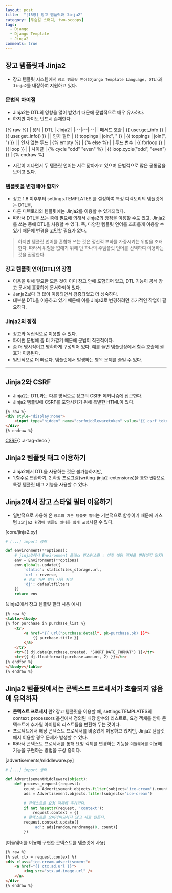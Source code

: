 ```yaml
---
layout: post
title:  "[15장] 장고 템플릿과 Jinja2"
category: [두숟갈 스터디, two-scoops]
tags:
  - Django
  - Django Template
  - Jinja2
comments: true
---
```


## 장고 템플릿과 Jinja2
- 장고 템플릿 시스템에서 `장고 템플릿 언어(Django Template Language, DTL)`과 `Jinja2`를 내장하여 지원하고 있다.

### 문법적 차이점
- Jinja2는 DTL의 영향을 많이 받았기 때문에 문법적으로 매우 유사하다.
- 하지만 차이도 반드시 존재한다.

{% raw %}
| 용례 | DTL | Jinja2 |
|:--|:--|:--|
| 메서드 호출 | {{ user.get_info }} | {{ user.get_info() }} |
| 인자 필터 | {{ toppings \| join:", " }} | {{ toppings \| join(", ") }} |
| 인자 없는 루프 | {% empty %} | {% else %} |
| 루프 변수 | {{ forloop }} | {{ loop }} |
| 사이클 | {% cycle "odd" "even" %} | {{ loop.cycle("odd", "even") }} |
{% endraw %}

- 시간이 지나면서 두 템플릿 언어는 서로 닮아가고 있으며 문법적으로 많은 공통점을 보이고 있다. 

### 템플릿을 변경해야 할까?
- 장고 1.8 이후부터 settings.TEMPLATES 를 설정하여 특정 디렉토리의 템플릿에는 DTL을,
- 다른 디렉토리의 템플릿에는 Jinja2를 이용할 수 있게되었다.
- 따라서 DTL을 쓰는 중에 필요에 의해서 Jinja2의 장점을 이용할 수도 있고, Jinja2를 쓰는 중에 DTL을 사용할 수 있다. 즉, 다양한 템플릿 언어를 조화롭게 이용할 수 있기 때문에 변경을 고민할 필요가 없다.

> 하지만 템플릿 언어를 혼합해 쓰는 것은 정신적 부하를 가중시키는 위험을 초래한다. 따라서 위험을 없애기 위해 단 하나의 주템플릿 언어를 선택하여 이용하는 것을 권장한다. 

### 장고 템플릿 언어(DTL)의 장점
- 이용을 위해 필요한 모든 것이 이미 장고 안에 포함되어 있고, DTL 기능이 공식 장고 문서에 훌륭하게 문서화되어 있다.
- Janja2보다 더 많이 이용되면서 검증되었고 더 성숙하다.
- 대부분 DTL을 이용하고 있기 때문에 이를 Jinja2로 변경하려면 추가적인 작업이 필요하다.

### Jinja2의 장점
- 장고와 독립적으로 이용할 수 있다.
- 파이썬 문법에 좀 더 가깝기 때문에 문법이 직관적이다.
- 좀 더 명시적이고 명확하게 구성되어 있다. 예를 들면 템플릿상에서 함수 호출에 괄호가 이용된다.
- 일반적으로 더 빠르다. 템플릿에서 발생하는 병목 문제를 줄일 수 있다.

---

## Jinja2와 CSRF
- Jinja2는 DTL과는 다른 방식으로 장고의 CSRF 메커니즘에 접근한다.
- Jinja2 템플릿에 CSRF를 포함시키기 위해 특별한 HTML이 있다.

```html
{% raw %}
<div style="display:none">
	<input type="hidden" name="csrfmiddlewaretoken" value="{{ csrf_token }}">
</div>
{% endraw %}
```

[CSRF]({{site.url}}){: .a-tag-deco }

## Jinja2 템플릿 태그 이용하기
- Jinja2에서 DTL을 사용하는 것은 불가능하지만, 
- 1.함수로 변환하기, 2.확장 프로그램(writing-jinja2-extensions)을 통한 `변환`으로 특정 템플릿 태그 기능을 사용할 수 있다.


## Jinja2에서 장고 스타일 필터 이용하기
- 일반적으로 사용해 온 `장고의 기본 템플릿 필터`는 기본적으로 함수이기 때문에 커스텀 `Jinja2 환경에 템플릿 필터를 쉽게 포함`시킬 수 있다.

[core/jinja2.py]

```python
# [...] import 생략

def environment(**options):
	# jinja2에서 Environment 클래스 인스턴스화 : 이후 해당 객체를 변형하지 말자!
	env = Environment(**options)
	env.globals.update({
		'static': staticfiles_storage.url,
		'url': reverse,
		# 장고 기본 필터 사용 지정
		'dj': defaultfilters
	})
	return env
```

[Jinja2에서 장고 템플릿 필터 사용 예시]

```html
{% raw %}
<table><tbody>
{% for purchase in purchase_list %}
	<tr>
		<a href="{{ url("purchase:detail", pk=purchase.pk) }}">
			{{ purchase.title }}
		</a>
	</tr>
	<tr>{{ dj.date(purchase.created, "SHORT_DATE_FORMAT") }}</tr>
	<tr>{{ dj.floatformat(purchase.amount, 2) }}</tr>
{% endfor %}
</tbody></table>
{% endraw %}
```

## Jinja2 템플릿에서는 콘텍스트 프로세서가 호출되지 않음에 유의하자
- **콘텍스트 프로세서** 란? 장고 템플릿을 이용할 때, settings.TEMPLATES의 context_processors 옵션에서 정의된 내장 함수의 리스트로, 요청 객체를 받아 콘텍스트에 추가될 아이템의 리스트들을 반환해 두는 것이다. 
- 프로젝트에서 해당 콘텍스트 프로세서를 비중있게 이용하고 있지만, Jinja2 템플릿에서 이용할 경우 문제가 발생할 수 있다.
- 따라서 콘텍스트 프로세서를 통해 요청 객체를 변경하는 기능을 `미들웨어`를 이용해 기능을 구현하는 방법을 구상 중이다.

[advertisements/middleware.py]

```python
# [...] import 생략

def AdvertisementMiddleware(object):
	def process_request(request):
		count = Advertisement.objects.filter(subject='ice-cream').count()
		ads = Advertisement.objects.filter(subjects='ice-cream')
		
		# 콘텍스트를 요청 객체에 추가한다.
		if not hasattr(request, 'context'):
			request.context = {}
		# 콘텍스트를 오버라이딩하지 않고 새로 만든다.
		request.context.update({
			'ad': ads[random,randrange(0, count)]
		})
```

[미들웨어를 이용해 구현한 콘텍스트를 템플릿에 사용]

```html
{% raw %}
{% set ctx = request.context %}
<div class="ice-cream-advertisement">
	<a href="{{ ctx.ad.url }}">
		<img src="stx.ad.image.url" />
	</a>
</div>
{% endraw %}
```